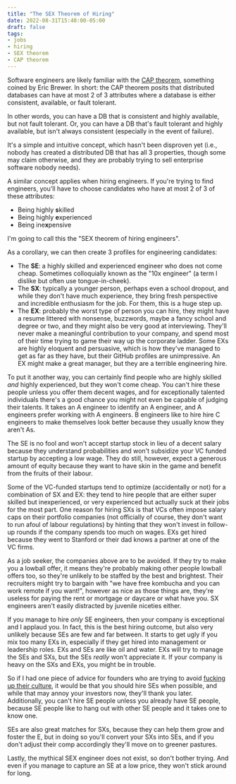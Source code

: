 ```yaml
---
title: "The SEX Theorem of Hiring"
date: 2022-08-31T15:40:00-05:00
draft: false
tags:
- jobs
- hiring
- SEX theorem
- CAP theorem
---
```


Software engineers are likely familiar with the [CAP
theorem](https://en.wikipedia.org/wiki/CAP_theorem), something coined by Eric
Brewer. In short: the CAP theorem posits that distributed databases can have at
most 2 of 3 attributes where a database is either consistent, available, or
fault tolerant.

In other words, you can have a DB that is consistent and highly available, but
not fault tolerant. Or, you can have a DB that's fault tolerant and highly
available, but isn't always consistent (especially in the event of failure).

It's a simple and intuitive concept, which hasn't been disproven yet (i.e.,
nobody has created a distributed DB that has all 3 properties, though some may
claim otherwise, and they are probably trying to sell enterprise software nobody
needs).

A similar concept applies when hiring engineers. If you're trying to find
engineers, you'll have to choose candidates who have at most 2 of 3 of these
attributes:

* Being highly **s**killed
* Being highly **e**xperienced
* Being ine**x**pensive

I'm going to call this the "SEX theorem of hiring engineers".

As a corollary, we can then create 3 profiles for engineering candidates:

* The **SE**: a highly skilled and experienced engineer who does not come cheap. Sometimes colloquially known as the "10x engineer" (a term I dislike but often use tongue-in-cheek).
* The **SX**: typically a younger person, perhaps even a school dropout, and while they don't have much experience, they bring fresh perspective and incredible enthusiasm for the job. For them, this is a huge step up.
* The **EX**: probably the worst type of person you can hire, they might have a resume littered with nonsense, buzzwords, maybe a fancy school and degree or two, and they might also be very good at interviewing. They'll never make a meaningful contribution to your company, and spend most of their time trying to game their way up the corporate ladder. Some EXs are highly eloquent and persuasive, which is how they've managed to get as far as they have, but their GitHub profiles are unimpressive. An EX might make a great manager, but they are a terrible engineering hire.

To put it another way, you can certainly find people who are highly skilled
_and_ highly experienced, but they won't come cheap. You can't hire these people
unless you offer them decent wages, and for exceptionally talented individuals
there's a good chance you might not even be capable of judging their talents. It
takes an A engineer to identify an A engineer, and A engineers prefer working
with A engineers. B engineers like to hire hire C engineers to make themselves
look better because they usually know they aren't As.

The SE is no fool and won't accept startup stock in lieu of a decent salary
because they understand probabilities and won't subsidize your VC funded startup
by accepting a low wage. They do still, however, expect a generous amount of
equity because they want to have skin in the game and benefit from the fruits of
their labour.

Some of the VC-funded startups tend to optimize (accidentally or not) for a
combination of SX and EX: they tend to hire people that are either super skilled
but inexperienced, or very experienced but actually suck at their jobs for the
most part. One reason for hiring SXs is that VCs often impose salary caps on
their portfolio companies (not officially of course, they don't want to run
afoul of labour regulations) by hinting that they won't invest in follow-up
rounds if the company spends too much on wages. EXs get hired because they went
to Stanford or their dad knows a partner at one of the VC firms.

As a job seeker, the companies above are to be avoided. If they try to make you
a lowball offer, it means they're probably making other people lowball offers
too, so they're unlikely to be staffed by the best and brightest.  Their
recruiters might try to bargain with "we have free kombucha and you can work
remote if you want!", however as nice as those things are, they're useless for
paying the rent or mortgage or daycare or what have you. SX engineers aren't
easily distracted by juvenile niceties either.

If you manage to hire _only_ SE engineers, then your company is exceptional and
I applaud you. In fact, this is the best hiring outcome, but also very unlikely
because SEs are few and far between. It starts to get ugly if you mix too many
EXs in, especially if they get hired into management or leadership roles. EXs
and SEs are like oil and water. EXs will try to manage the SEs and SXs, but the
SEs _really_ won't appreciate it. If your company is heavy on the SXs and EXs,
you might be in trouble.

So if I had one piece of advice for founders who are trying to avoid [fucking up
their
culture](https://medium.com/@bchesky/dont-fuck-up-the-culture-597cde9ee9d4), it
would be that you should hire SEs when possible, and while that may annoy your
investors now, they'll thank you later. Additionally, you can't hire SE people
unless you already have SE people, because SE people like to hang out with other
SE people and it takes one to know one.

SEs are also great matches for SXs, because they can help them grow and foster
the E, but in doing so you'll convert your SXs into SEs, and if you don't adjust
their comp accordingly they'll move on to greener pastures.

Lastly, the mythical SEX engineer does not exist, so don't bother trying. And
even if you manage to capture an SE at a low price, they won't stick around for
long.
